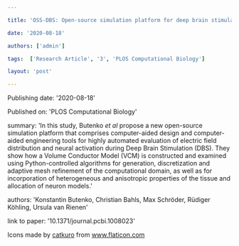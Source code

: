 ---
title: 'OSS-DBS: Open-source simulation platform for deep brain stimulation with a comprehensive automated modeling'
date: '2020-08-18'
authors: ['admin']
tags:  ['Research Article', '3', 'PLOS Computational Biology']
layout: 'post'
---
Publishing date: '2020-08-18'

Published on: 'PLOS Computational Biology'

summary: 'In this study, Butenko <i>et al</i> propose a new open-source simulation platform that comprises computer-aided design and computer-aided engineering tools for highly automated evaluation of electric field distribution and neural activation during Deep Brain Stimulation (DBS). They show how a Volume Conductor Model (VCM) is constructed and examined using Python-controlled algorithms for generation, discretization and adaptive mesh refinement of the computational domain, as well as for incorporation of heterogeneous and anisotropic properties of the tissue and allocation of neuron models.'

authors: 'Konstantin Butenko, Christian Bahls, Max Schröder, Rüdiger Köhling, Ursula van Rienen'

link to paper: '10.1371/journal.pcbi.1008023'

Icons made by <a href="https://www.flaticon.com/free-icon/bookshelves_3576884" title="catkuro">catkuro</a> from <a href="https://www.flaticon.com/" title="Flaticon"> www.flaticon.com</a>